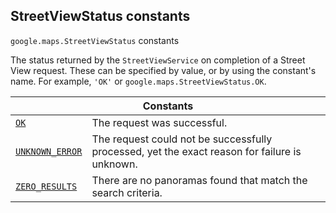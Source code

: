 
<devsite-heading text=" StreetViewStatus constants" for="StreetViewStatus" level="h2" link="" toc="" back-to-top=""><h2 id="StreetViewStatus" is-upgraded="">StreetViewStatus constants</h2></devsite-heading>
<p>
<code translate="no" dir="ltr"><span itemprop="path">google.maps</span>.<span itemprop="name">StreetViewStatus</span></code>
constants
</p>
<p>The status returned by the <code translate="no" dir="ltr">StreetViewService</code> on completion of a Street View request. These can be specified by value, or by using the constant's name. For example, <code translate="no" dir="ltr">'OK'</code> or <code translate="no" dir="ltr">google.maps.StreetViewStatus.OK</code>.</p>
<div class="devsite-table-wrapper"><table class="constants responsive" summary="StreetViewStatus constants">
<thead>
<tr><th colspan="2">Constants</th>
</tr></thead>
<tbody>
<tr id="StreetViewStatus.OK">
<td itemprop="property"><code translate="no" dir="ltr"><a class="secret-link" href="#StreetViewStatus.OK"><span>OK</span></a></code></td>
<td>The request was successful.</td>
</tr>
<tr id="StreetViewStatus.UNKNOWN_ERROR">
<td itemprop="property"><code translate="no" dir="ltr"><a class="secret-link" href="#StreetViewStatus.UNKNOWN_ERROR"><span>UNKNOWN_ERROR</span></a></code></td>
<td>The request could not be successfully processed, yet the exact reason for failure is unknown.</td>
</tr>
<tr id="StreetViewStatus.ZERO_RESULTS">
<td itemprop="property"><code translate="no" dir="ltr"><a class="secret-link" href="#StreetViewStatus.ZERO_RESULTS"><span>ZERO_RESULTS</span></a></code></td>
<td>There are no panoramas found that match the search criteria.</td>
</tr>
</tbody>
</table></div>
<script src="replace_links.js"></script>
